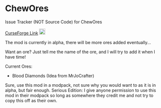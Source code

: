 # ChewOres
Issue Tracker (NOT Source Code) for ChewOres

[CurseForge Link](http://bit.ly/ChewOres)
<a href="https://www.irccloud.com/invite?channel=%23ChewOres&amp;hostname=irc.esper.net&amp;port=6697&amp;ssl=1" target="_blank"><img src="https://img.shields.io/badge/IRC-%23ChewOres-1e72ff.svg?style=flat"  height="20"></a>

The mod is currently in alpha, there will be more ores added eventually...
 
Want an ore? Just tell me the name of the ore, and I will try to add it when I have time!
 
Current Ores:
 - Blood Diamonds (Idea from MrJoCrafter)
 
Sure, use this mod in a modpack, not sure why you would want to as it is in alpha, but fair enough.
Serious Edition: I give anyone permission to use this mod in their modpack so long as somewhere they credit me and not try to copy this off as their own.
